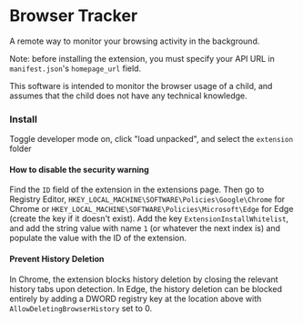 # Browser Tracker

A remote way to monitor your browsing activity in the background. 

Note: before installing the extension, you must specify your API URL in `manifest.json`'s `homepage_url` field. 


This software is intended to monitor the browser usage of a child, and assumes that 
the child does not have any technical knowledge.  

### Install

Toggle developer mode on, click "load unpacked", and select the `extension` folder

#### How to disable the security warning

Find the `ID` field of the extension in the extensions page. Then go to Registry Editor, 
`HKEY_LOCAL_MACHINE\SOFTWARE\Policies\Google\Chrome` for Chrome or 
`HKEY_LOCAL_MACHINE\SOFTWARE\Policies\Microsoft\Edge` for Edge (create the key if it
doesn't exist). Add the key `ExtensionInstallWhitelist`, and add the string value with name 
`1` (or whatever the next index is) and populate the value with the ID of the extension. 


#### Prevent History Deletion

In Chrome, the extension blocks history deletion by closing the relevant history tabs upon detection. 
In Edge, the history deletion can be blocked entirely by adding a DWORD registry key 
at the location above with `AllowDeletingBrowserHistory` set to 0. 
